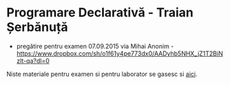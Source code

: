 # Programare Declarativă - Traian Șerbănuță

* pregătire pentru examen 07.09.2015 via Mihai Anonim - https://www.dropbox.com/sh/o1f61y4pe773dx0/AADyhb5NHX_jZ1T2BiNzlt-qa?dl=0

Niste materiale pentru examen si pentru laborator se gasesc si [aici](https://github.com/Vlaaaaaaad/FMI-public-materials/tree/master/ProgramareDeclarativa).

